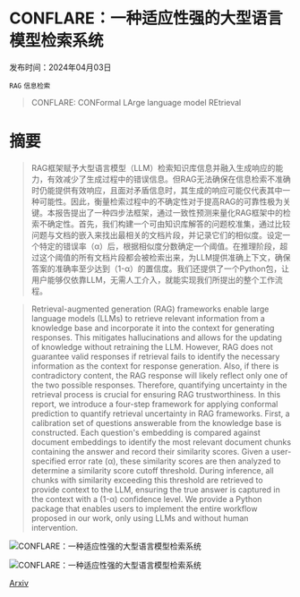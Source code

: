 # CONFLARE：一种适应性强的大型语言模型检索系统

发布时间：2024年04月03日

`RAG` `信息检索`

> CONFLARE: CONFormal LArge language model REtrieval

# 摘要

> RAG框架赋予大型语言模型（LLM）检索知识库信息并融入生成响应的能力，有效减少了生成过程中的错误信息。但RAG无法确保在信息检索不准确时仍能提供有效响应，且面对矛盾信息时，其生成的响应可能仅代表其中一种可能性。因此，衡量检索过程中的不确定性对于提高RAG的可靠性极为关键。本报告提出了一种四步法框架，通过一致性预测来量化RAG框架中的检索不确定性。首先，我们构建一个可由知识库解答的问题校准集，通过比较问题与文档的嵌入来找出最相关的文档片段，并记录它们的相似度。设定一个特定的错误率（α）后，根据相似度分数确定一个阈值。在推理阶段，超过这个阈值的所有文档片段都会被检索出来，为LLM提供准确上下文，确保答案的准确率至少达到（1-α）的置信度。我们还提供了一个Python包，让用户能够仅依靠LLM，无需人工介入，就能实现我们所提出的整个工作流程。

> Retrieval-augmented generation (RAG) frameworks enable large language models (LLMs) to retrieve relevant information from a knowledge base and incorporate it into the context for generating responses. This mitigates hallucinations and allows for the updating of knowledge without retraining the LLM. However, RAG does not guarantee valid responses if retrieval fails to identify the necessary information as the context for response generation. Also, if there is contradictory content, the RAG response will likely reflect only one of the two possible responses. Therefore, quantifying uncertainty in the retrieval process is crucial for ensuring RAG trustworthiness. In this report, we introduce a four-step framework for applying conformal prediction to quantify retrieval uncertainty in RAG frameworks. First, a calibration set of questions answerable from the knowledge base is constructed. Each question's embedding is compared against document embeddings to identify the most relevant document chunks containing the answer and record their similarity scores. Given a user-specified error rate (α), these similarity scores are then analyzed to determine a similarity score cutoff threshold. During inference, all chunks with similarity exceeding this threshold are retrieved to provide context to the LLM, ensuring the true answer is captured in the context with a (1-α) confidence level. We provide a Python package that enables users to implement the entire workflow proposed in our work, only using LLMs and without human intervention.

![CONFLARE：一种适应性强的大型语言模型检索系统](../../../paper_images/2404.04287/RAG.jpg)

![CONFLARE：一种适应性强的大型语言模型检索系统](../../../paper_images/2404.04287/CONFLARE.png)

[Arxiv](https://arxiv.org/abs/2404.04287)